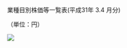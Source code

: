 業種目別株価等一覧表(平成31年 $3.4$ 月分)

（単位：円）

![](https://www.nta.go.jp/tmp/bbe91b4c-80c5-4653-a62b-17cb8b31dc67/images/f08503fdb74ee7bd6f0ab7fc04dd852384e087db9333d3df991487d6b1ec3946.jpg)